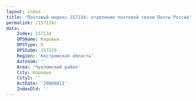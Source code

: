 ```yaml
---
layout: index
title: 'Почтовый индекс 157134: отделение почтовой связи Почты России'
permalink: /157134/
data:
    Index: 157134
    OPSName: Коровье
    OPSType: О
    OPSSubm: 157229
    Region: 'Костромская область'
    Autonom: ''
    Area: 'Чухломский район'
    City: Коровье
    City1: ''
    ActDate: '20060811'
    IndexOld: ''
---
```

